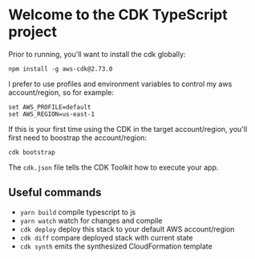 # Welcome to the CDK TypeScript project

Prior to running, you'll want to install the cdk globally:

```
npm install -g aws-cdk@2.73.0
```

I prefer to use profiles and environment variables to control my aws account/region, so for example:
```
set AWS_PROFILE=default
set AWS_REGION=us-east-1
```

If this is your first time using the CDK in the target account/region, you'll first need to boostrap the account/region:
```
cdk bootstrap
```

The `cdk.json` file tells the CDK Toolkit how to execute your app.

## Useful commands

* `yarn build`      compile typescript to js
* `yarn watch`      watch for changes and compile
* `cdk deploy`      deploy this stack to your default AWS account/region
* `cdk diff`        compare deployed stack with current state
* `cdk synth`       emits the synthesized CloudFormation template
